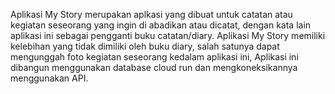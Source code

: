 Aplikasi My Story merupakan aplkasi yang dibuat untuk catatan atau kegiatan seseorang yang ingin di abadikan atau dicatat, dengan kata lain aplikasi ini sebagai pengganti buku catatan/diary. Aplikasi My Story memiliki kelebihan yang tidak dimiliki oleh buku diary, salah satunya dapat mengunggah foto kegiatan seseorang kedalam aplikasi ini, Aplikasi ini dibangun menggunakan database cloud run dan mengkoneksikannya menggunakan API.
